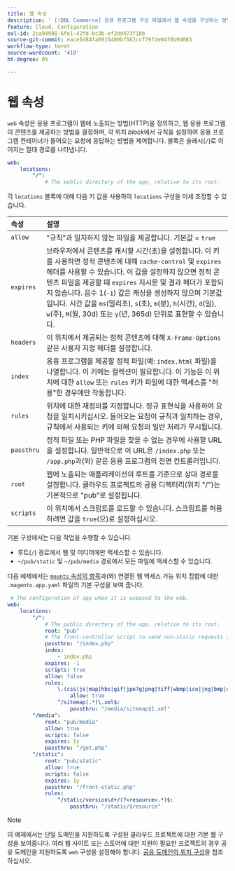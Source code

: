```yaml
---
title: 웹 속성
description: ' [!DNL Commerce] 응용 프로그램 구성 파일에서 웹 속성을 구성하는 방법에 대한 예를 참조하십시오.'
feature: Cloud, Configuration
exl-id: 2ca94908-6fe1-42fd-bc3b-ef2dd473f1bb
source-git-commit: eace5d84fa0915489bf562ccf79fde04f6b9d083
workflow-type: tm+mt
source-wordcount: '410'
ht-degree: 0%

---
```


# 웹 속성

`web` 속성은 응용 프로그램이 웹에 노출되는 방법(HTTP)을 정의하고, 웹 응용 프로그램이 콘텐츠를 제공하는 방법을 결정하며, 각 위치 _block_&#x200B;에서 규칙을 설정하여 응용 프로그램 컨테이너가 들어오는 요청에 응답하는 방법을 제어합니다. 블록은 슬래시(`/`)로 이어지는 절대 경로를 나타냅니다.

```yaml
web:
    locations:
        "/":
            # The public directory of the app, relative to its root.
```

각 `locations` 블록에 대해 다음 키 값을 사용하여 `locations` 구성을 미세 조정할 수 있습니다.

| 속성 | 설명 |
| :--- | :--- |
| `allow` | &quot;규칙&quot;과 일치하지 않는 파일을 제공합니다. 기본값 = `true` |
| `expires` | 브라우저에서 콘텐츠를 캐시할 시간(초)을 설정합니다. 이 키를 사용하면 정적 콘텐츠에 대해 `cache-control` 및 `expires` 헤더를 사용할 수 있습니다. 이 값을 설정하지 않으면 정적 콘텐츠 파일을 제공할 때 `expires` 지시문 및 결과 헤더가 포함되지 않습니다. 음수 1(`-1`) 값은 캐싱을 생성하지 않으며 기본값입니다. 시간 값을 `ms`(밀리초), `s`(초), `m`(분), `h`(시간), `d`(일), `w`(주), `M`(월, 30d) 또는 `y`(년, 365d) 단위로 표현할 수 있습니다. |
| `headers` | 이 위치에서 제공되는 정적 콘텐츠에 대해 `X-Frame-Options` 같은 사용자 지정 헤더를 설정합니다. |
| `index` | 응용 프로그램을 제공할 정적 파일(예: `index.html` 파일)을 나열합니다. 이 키에는 컬렉션이 필요합니다. 이 기능은 이 위치에 대한 `allow` 또는 `rules` 키가 파일에 대한 액세스를 &quot;허용&quot;한 경우에만 작동합니다. |
| `rules` | 위치에 대한 재정의를 지정합니다. 정규 표현식을 사용하여 요청을 일치시키십시오. 들어오는 요청이 규칙과 일치하는 경우, 규칙에서 사용되는 키에 의해 요청의 일반 처리가 무시됩니다. |
| `passthru` | 정적 파일 또는 PHP 파일을 찾을 수 없는 경우에 사용할 URL을 설정합니다. 일반적으로 이 URL은 `/index.php` 또는 `/app.php`과(와) 같은 응용 프로그램의 전면 컨트롤러입니다. |
| `root` | 웹에 노출되는 애플리케이션의 루트를 기준으로 상대 경로를 설정합니다. 클라우드 프로젝트의 공용 디렉터리(위치 &quot;/&quot;)는 기본적으로 &quot;pub&quot;로 설정됩니다. |
| `scripts` | 이 위치에서 스크립트를 로드할 수 있습니다. 스크립트를 허용하려면 값을 `true`(으)로 설정하십시오. |

기본 구성에서는 다음 작업을 수행할 수 있습니다.

- 루트(`/`) 경로에서 웹 및 미디어에만 액세스할 수 있습니다.
- `~/pub/static` 및 `~/pub/media` 경로에서 모든 파일에 액세스할 수 있습니다.

다음 예제에서는 [`mounts` 속성의 항목](properties.md#mounts)과(와) 연결된 웹 액세스 가능 위치 집합에 대한 `.magento.app.yaml` 파일의 기본 구성을 보여 줍니다.

```yaml
 # The configuration of app when it is exposed to the web.
web:
    locations:
        "/":
            # The public directory of the app, relative to its root.
            root: "pub"
            # The front-controller script to send non-static requests to.
            passthru: "/index.php"
            index:
                - index.php
            expires: -1
            scripts: true
            allow: false
            rules:
                \.(css|js|map|hbs|gif|jpe?g|png|tiff|wbmp|ico|jng|bmp|svgz|midi?|mp?ga|mp2|mp3|m4a|ra|weba|3gpp?|mp4|mpe?g|mpe|ogv|mov|webm|flv|mng|asx|asf|wmv|avi|ogx|swf|jar|ttf|eot|woff|otf|html?)$:
                    allow: true
                ^/sitemap(.*)\.xml$:
                    passthru: "/media/sitemap$1.xml"
        "/media":
            root: "pub/media"
            allow: true
            scripts: false
            expires: 1y
            passthru: "/get.php"
        "/static":
            root: "pub/static"
            allow: true
            scripts: false
            expires: 1y
            passthru: "/front-static.php"
            rules:
                ^/static/version\d+/(?<resource>.*)$:
                    passthru: "/static/$resource"
```

>[!NOTE]
>
>이 예제에서는 단일 도메인을 지원하도록 구성된 클라우드 프로젝트에 대한 기본 웹 구성을 보여줍니다. 여러 웹 사이트 또는 스토어에 대한 지원이 필요한 프로젝트의 경우 공유 도메인을 지원하도록 `web` 구성을 설정해야 합니다. [공유 도메인의 위치 구성](../store/multiple-sites.md#configure-locations-for-shared-domains)을 참조하십시오.

